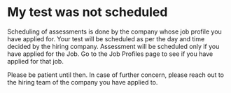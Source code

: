 # My test was not scheduled

Scheduling of assessments is done by the company whose job profile you have applied for. Your test will be scheduled as per the day and time decided by the hiring company. Assessment will be scheduled only if you have applied for the Job. Go to the Job Profiles page to see if you have applied for that job.

Please be patient until then. In case of further concern, please reach out to the hiring team of the company you have applied to.

